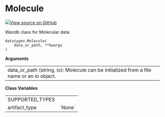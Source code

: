 # Molecule

<!-- Insert buttons and diff -->


[![](https://www.tensorflow.org/images/GitHub-Mark-32px.png)View source on GitHub](https://www.github.com/wandb/client/tree/master/wandb/data_types.py#L1043-L1129)




Wandb class for Molecular data

<pre class="devsite-click-to-copy prettyprint lang-py tfo-signature-link">
<code>datatypes.Molecule(
    data_or_path, **kwargs
)
</code></pre>



<!-- Placeholder for "Used in" -->


<!-- Tabular view -->
**Arguments**
<table>
<tr>
<td>
data_or_path (string, io):
Molecule can be initialized from a file name or an io object.
</td>
</tr>

</table>





<!-- Tabular view -->
**Class Variables**
<table>

<tr>
<td>
SUPPORTED_TYPES<a id="SUPPORTED_TYPES"></a>
</td>
<td>

</td>
</tr><tr>
<td>
artifact_type<a id="artifact_type"></a>
</td>
<td>
`None`
</td>
</tr>
</table>

